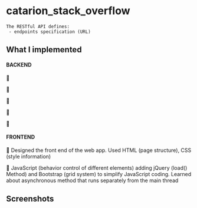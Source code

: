 # catarion_stack_overflow

    The RESTful API defines:
     - endpoints specification (URL)
    

## What I implemented

#### BACKEND
  
🧩 

🧩 

🧩 

🧩 

🧩 
  
#### FRONTEND
  
🧩 Designed the front end of the web app. Used HTML (page structure), CSS (style information)

🧩 JavaScript (behavior control of different elements) adding jQuery (load() Method) and  Bootstrap (grid system) to simplify JavaScript coding. Learned about asynchronous method that runs separately from the main thread

## Screenshots 
